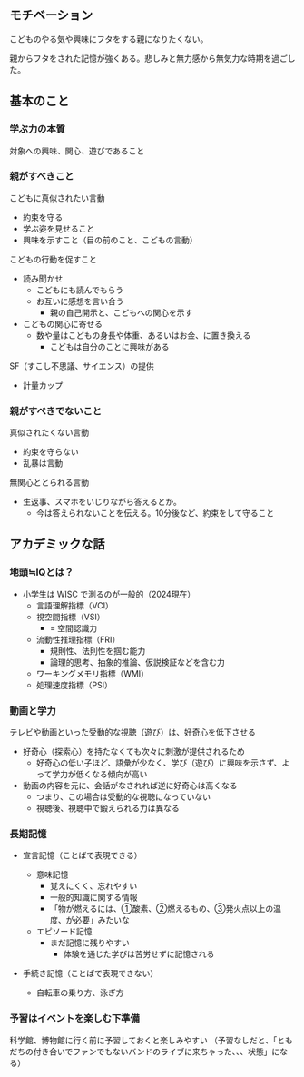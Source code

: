 ## モチベーション

こどものやる気や興味にフタをする親になりたくない。

親からフタをされた記憶が強くある。悲しみと無力感から無気力な時期を過ごした。


## 基本のこと


### 学ぶ力の本質

対象への興味、関心、遊びであること

### 親がすべきこと

こどもに真似されたい言動
- 約束を守る
- 学ぶ姿を見せること
- 興味を示すこと（目の前のこと、こどもの言動）


こどもの行動を促すこと
- 読み聞かせ
  - こどもにも読んでもらう
  - お互いに感想を言い合う
    - 親の自己開示と、こどもへの関心を示す
- こどもの関心に寄せる
  - 数や量はこどもの身長や体重、あるいはお金、に置き換える
    - こどもは自分のことに興味がある

SF（すこし不思議、サイエンス）の提供
- 計量カップ


### 親がすべきでないこと

真似されたくない言動
- 約束を守らない
- 乱暴は言動



無関心ととられる言動
- 生返事、スマホをいじりながら答えるとか。
  - 今は答えられないことを伝える。10分後など、約束をして守ること


## アカデミックな話

### 地頭≒IQとは？

- 小学生は WISC で測るのが一般的（2024現在）
  - 言語理解指標（VCI）
  - 視空間指標（VSI）
    - = 空間認識力
  - 流動性推理指標（FRI）
    - 規則性、法則性を掴む能力
    - 論理的思考、抽象的推論、仮説検証などを含む力
  - ワーキングメモリ指標（WMI）
  - 処理速度指標（PSI）


### 動画と学力

テレビや動画といった受動的な視聴（遊び）は、好奇心を低下させる
- 好奇心（探索心）を持たなくても次々に刺激が提供されるため
  - 好奇心の低い子ほど、語彙が少なく、学び（遊び）に興味を示さず、よって学力が低くなる傾向が高い
- 動画の内容を元に、会話がなされれば逆に好奇心は高くなる
  - つまり、この場合は受動的な視聴になっていない
  - 視聴後、視聴中で鍛えられる力は異なる


### 長期記憶

- 宣言記憶（ことばで表現できる）
  - 意味記憶
    - 覚えにくく、忘れやすい
    - 一般的知識に関する情報
    - 「物が燃えるには、①酸素、②燃えるもの、③発火点以上の温度、が必要」みたいな
  - エピソード記憶
    - まだ記憶に残りやすい
      - 体験を通じた学びは苦労せずに記憶される

- 手続き記憶（ことばで表現できない）
  - 自転車の乗り方、泳ぎ方


### 予習はイベントを楽しむ下準備

科学館、博物館に行く前に予習しておくと楽しみやすい
（予習なしだと、「ともだちの付き合いでファンでもないバンドのライブに来ちゃった、、、状態」になる）

